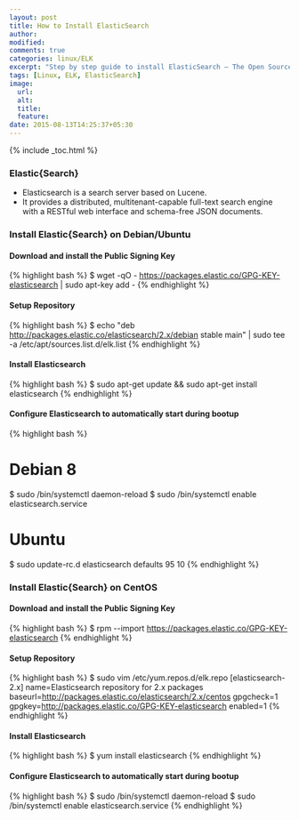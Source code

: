 ```yaml
---
layout: post
title: How to Install ElasticSearch
author:
modified:
comments: true
categories: linux/ELK
excerpt: "Step by step guide to install ElasticSearch – The Open Source, Distributed, RESTful Search Engine"
tags: [Linux, ELK, ElasticSearch]
image:
  url:
  alt:
  title:
  feature:
date: 2015-08-13T14:25:37+05:30
---
```


{% include _toc.html %}

### Elastic{Search}

* Elasticsearch is a search server based on Lucene.
* It provides a distributed, multitenant-capable full-text search engine with a RESTful web interface and schema-free JSON documents.


### Install Elastic{Search} on Debian/Ubuntu

#### Download and install the Public Signing Key
{% highlight bash %}
$ wget -qO - https://packages.elastic.co/GPG-KEY-elasticsearch | sudo apt-key add -
{% endhighlight %}

#### Setup Repository
{% highlight bash %}
$ echo "deb http://packages.elastic.co/elasticsearch/2.x/debian stable main" | sudo tee -a /etc/apt/sources.list.d/elk.list
{% endhighlight %}

#### Install Elasticsearch
{% highlight bash %}
$ sudo apt-get update && sudo apt-get install elasticsearch
{% endhighlight %}

#### Configure Elasticsearch to automatically start during bootup
{% highlight bash %}
# Debian 8
$ sudo /bin/systemctl daemon-reload
$ sudo /bin/systemctl enable elasticsearch.service

# Ubuntu
$ sudo update-rc.d elasticsearch defaults 95 10
{% endhighlight %}


### Install Elastic{Search} on CentOS

#### Download and install the Public Signing Key
{% highlight bash %}
$ rpm --import https://packages.elastic.co/GPG-KEY-elasticsearch
{% endhighlight %}

#### Setup Repository
{% highlight bash %}
$ sudo vim /etc/yum.repos.d/elk.repo
[elasticsearch-2.x]
name=Elasticsearch repository for 2.x packages
baseurl=http://packages.elastic.co/elasticsearch/2.x/centos
gpgcheck=1
gpgkey=http://packages.elastic.co/GPG-KEY-elasticsearch
enabled=1
{% endhighlight %}

#### Install Elasticsearch
{% highlight bash %}
$ yum install elasticsearch
{% endhighlight %}

#### Configure Elasticsearch to automatically start during bootup
{% highlight bash %}
$ sudo /bin/systemctl daemon-reload
$ sudo /bin/systemctl enable elasticsearch.service
{% endhighlight %}
